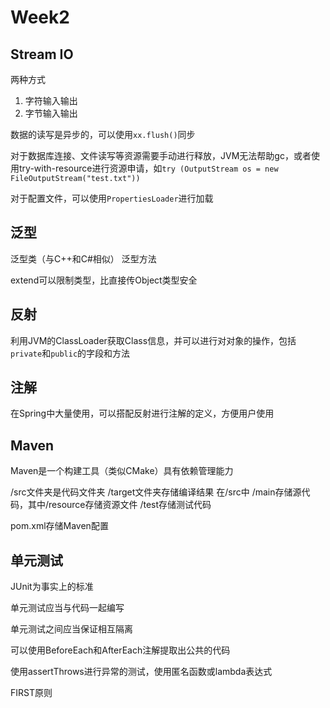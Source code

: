 # Week2

## Stream IO

两种方式
1. 字符输入输出
2. 字节输入输出

数据的读写是异步的，可以使用`xx.flush()`同步

对于数据库连接、文件读写等资源需要手动进行释放，JVM无法帮助gc，或者使用try-with-resource进行资源申请，如`try (OutputStream os = new FileOutputStream("test.txt"))`

对于配置文件，可以使用`PropertiesLoader`进行加载

## 泛型

泛型类（与C++和C#相似）
泛型方法

extend可以限制类型，比直接传Object类型安全

## 反射

利用JVM的ClassLoader获取Class信息，并可以进行对对象的操作，包括`private`和`public`的字段和方法

## 注解

在Spring中大量使用，可以搭配反射进行注解的定义，方便用户使用

## Maven

Maven是一个构建工具（类似CMake）具有依赖管理能力

/src文件夹是代码文件夹
/target文件夹存储编译结果
在/src中
/main存储源代码，其中/resource存储资源文件
/test存储测试代码

pom.xml存储Maven配置

## 单元测试

JUnit为事实上的标准

单元测试应当与代码一起编写

单元测试之间应当保证相互隔离

可以使用BeforeEach和AfterEach注解提取出公共的代码

使用assertThrows进行异常的测试，使用匿名函数或lambda表达式

FIRST原则
